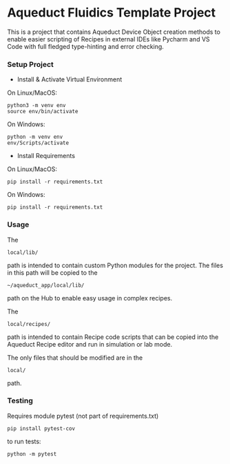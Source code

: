 # Aqueduct Fluidics Template Project #

This is a project that contains Aqueduct Device
Object creation methods to enable easier scripting
of Recipes in external IDEs like Pycharm and VS Code
with full fledged type-hinting and error checking.

### Setup Project ###

* Install & Activate Virtual Environment

On Linux/MacOS:

```
python3 -m venv env
source env/bin/activate
```

On Windows:

```
python -m venv env
env/Scripts/activate
```

* Install Requirements

On Linux/MacOS:

```
pip install -r requirements.txt
```

On Windows:

```
pip install -r requirements.txt
```

### Usage ###

The

```
local/lib/
```

path is intended to contain custom Python modules for the project.
The files in this path will be copied to the

```
~/aqueduct_app/local/lib/
```

path on the Hub to enable easy usage in complex recipes.

The

```
local/recipes/
```

path is intended to contain Recipe code scripts that can be copied
into the Aqueduct Recipe editor and run in simulation or lab mode.

The only files that should be modified are in the

```
local/
```
path.

### Testing ###

Requires module pytest (not part of requirements.txt)

```
pip install pytest-cov
```

to run tests:

```
python -m pytest
```